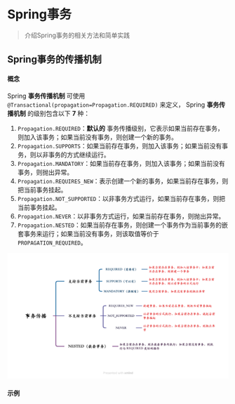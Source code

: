 # Spring事务
> 介绍Spring事务的相关方法和简单实践

## Spring事务的传播机制

#### 概念

Spring **事务传播机制** 可使用 `@Transactional(propagation=Propagation.REQUIRED)` 来定义，
Spring **事务传播机制** 的级别包含以下 **7** 种：

1. `Propagation.REQUIRED`：**默认的** 事务传播级别，它表示如果当前存在事务，则加入该事务；如果当前没有事务，则创建一个新的事务。
2. `Propagation.SUPPORTS`：如果当前存在事务，则加入该事务；如果当前没有事务，则以非事务的方式继续运行。
3. `Propagation.MANDATORY`：如果当前存在事务，则加入该事务；如果当前没有事务，则抛出异常。
4. `Propagation.REQUIRES_NEW`：表示创建一个新的事务，如果当前存在事务，则把当前事务挂起。
5. `Propagation.NOT_SUPPORTED`：以非事务方式运行，如果当前存在事务，则把当前事务挂起。
6. `Propagation.NEVER`：以非事务方式运行，如果当前存在事务，则抛出异常。
7. `Propagation.NESTED`：如果当前存在事务，则创建一个事务作为当前事务的嵌套事务来运行；如果当前没有事务，则该取值等价于 `PROPAGATION_REQUIRED`。

<img width="1000px" src="_media/transaction1.png">

#### 示例

